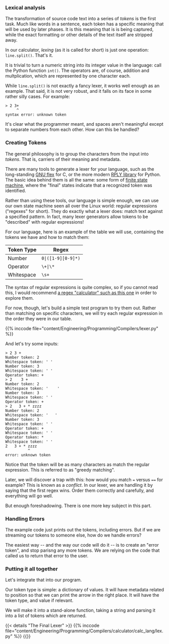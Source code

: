 ### Lexical analysis

The transformation of source code text into a series of *tokens* is the first task. Much like words in a sentence, each token has a specific meaning that will be used by later phases. It is this meaning that is is being captured, while the exact formatting or other details of the text itself are stripped away.

In our calculator, *lexing* (as it is called for short) is just one operation: `line.split()`. That's it.

It is trivial to turn a numeric string into its integer value in the language: call the Python function `int()`. The operators are, of course, addition and multplication, which are represented by one character each.

While `line.split()` is not exactly a fancy lexer, it works well enough as an example. That said, it is not very robust, and it falls on its face in some rather silly cases. For example:

```
> 2 3+
     ^
syntax error: unknown token
```

It's clear what the programmer meant, and spaces aren't meaningful except to separate numbers from each other. How can this be handled?

### Creating Tokens

The general philosophy is to group the characters from the input into *tokens*. That is, carriers of their meaning and metadata.

There are many tools to generate a lexer for your language, such as the long-standing [GNU flex](https://ftp.gnu.org/old-gnu/Manuals/flex-2.5.4/html_mono/flex.html) for C, or the more modern [RPLY library](https://rply.readthedocs.io/en/latest/users-guide/lexers.html) for Python. The basic idea behind them is all the same: some form of [finite state machine](https://en.wikipedia.org/wiki/Finite-state_machine), where the "final" states indicate that a recognized token was identified.

Rather than using these tools, our language is simple enough, we can use our own state machine seen all over the Linux world: regular expressions ("regexes" for short). They do exactly what a lexer does: match text against a specified pattern. In fact, many lexer generators allow tokens to be "described" with regular expressions!

For our language, here is an example of the table we will use, containing the tokens we have and how to match them:

| Token Type | Regex |
|------------|-------|
| Number | `0\|([1-9][0-9]*)` |
| Operator | `\+\|\*` |
| Whitespace | `\s+` |

The syntax of regular expressions is quite complex, so if you cannot read this, I would recommend [a regex "calculator" such as this one](https://regexr.com/) in order to explore them.

For now, though, let's build a simple test program to try them out. Rather than matching on specific characters, we will try each regular expression in the order they were in our table.

{{% inccode file="content/Engineering/Programming/Compilers/lexer.py" %}}

And let's try some inputs:

```
> 2 3 +
Number token: 2
Whitespace token: ' '
Number token: 3
Whitespace token: ' '
Operator token: +
> 2    3 +
Number token: 2
Whitespace token: '    '
Number token: 3
Whitespace token: ' '
Operator token: +
> 2   3 + * zzzz
Number token: 2
Whitespace token: '   '
Number token: 3
Whitespace token: ' '
Operator token: +
Whitespace token: ' '
Operator token: *
Whitespace token: ' '
2   3 + * zzzz
          ^
error: unknown token
```

Notice that the token will be as many characters as match the regular expression. This is referred to as "greedy matching".

Later, we will discover a trap with this: how would you match `=` versus `==` for example? This is known as a *conflict*. In our lexer, we are handling it by saying that the first regex wins. Order them correctly and carefully, and everything will go well.

But enough foreshadowing. There is one more key subject in this part.

### Handling Errors

The example code just prints out the tokens, including errors. But if we are streaming our tokens to someone else, how do we handle errors?

The easiest way -- and the way our code will do it -- is to create an "error token", and stop parisng any more tokens. We are relying on the code that called us to return that error to the user.

### Putting it all together

Let's integrate that into our program.

Our token type is simple: a dictionary of values. It will have metadata related to position so that we can print the arrow in the right place. It will have the token type, and value if relevant.

We will make it into a stand-alone function, taking a string and parsing it into a list of tokens which are returned.

{{< details "The Final Lexer" >}}
{{% inccode file="content/Engineering/Programming/Compilers/calculator/calc_lang/lex.py" %}}
{{</details>}}
